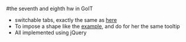 #the seventh and eighth hw in GoIT
- switchable tabs, exactly the same as [here](https://jqueryui.com/tabs/)
- To impose a shape like the [example](https://jqueryui.com/tooltip/#forms), and do for her the same tooltip
- All implemented using jQuery